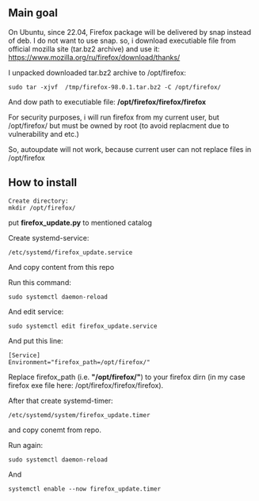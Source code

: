 ## Main goal
On Ubuntu, since 22.04, Firefox package will be delivered by snap instead of deb. I do not want to use snap. so, i download executiable file from official mozilla site (tar.bz2 archive) and use it:
https://www.mozilla.org/ru/firefox/download/thanks/

I unpacked downloaded tar.bz2 archive to /opt/firefox:
```
sudo tar -xjvf  /tmp/firefox-98.0.1.tar.bz2 -C /opt/firefox/
```

And dow path to executiable file:
**/opt/firefox/firefox/firefox**

For security purposes, i will run firefox from my current user, but /opt/firefox/ but must be owned by root (to avoid replacment due to vulnerability and etc.)

So, autoupdate will not work, because current user can not replace files in /opt/firefox

## How to install
```
Create directory:
mkdir /opt/firefox/
```
put **firefox_update.py** to mentioned catalog

Create systemd-service:
```
/etc/systemd/firefox_update.service
```

And copy content from this repo

Run this command:
```
sudo systemctl daemon-reload
```

And edit service:
```
sudo systemctl edit firefox_update.service
```

And put this line:
```
[Service]
Environment="firefox_path=/opt/firefox/"
```

Replace firefox_path (i.e. **"/opt/firefox/"**) to your firefox dirn (in my case firefox exe file here: /opt/firefox/firefox/firefox).

After that create systemd-timer:
```
/etc/systemd/system/firefox_update.timer
```

and copy conemt from repo.

Run again:
```
sudo systemctl daemon-reload
```

And
```
systemctl enable --now firefox_update.timer
```
